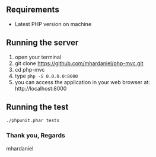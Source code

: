 ## Requirements

-   Latest PHP version on machine

## Running the server

1. open your terminal
2. git clone https://github.com/mhardaniel/php-mvc.git
3. cd php-mvc
4. type `php -S 0.0.0.0:8000`
5. you can access the application in your web browser at: http://localhost:8000

## Running the test

`./phpunit.phar tests`

### Thank you, Regards

mhardaniel
